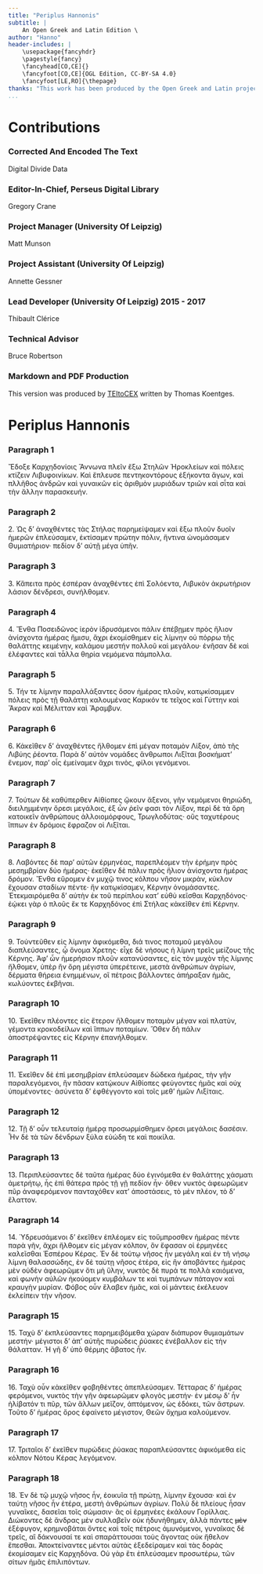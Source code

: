 ```yaml
---
title: "Periplus Hannonis"
subtitle: |
	An Open Greek and Latin Edition \ 
author: "Hanno"
header-includes: | 
	\usepackage{fancyhdr}
	\pagestyle{fancy}
	\fancyhead[CO,CE]{}
	\fancyfoot[CO,CE]{OGL Edition, CC-BY-SA 4.0}
	\fancyfoot[LE,RO]{\thepage}
thanks: "This work has been produced by the Open Greek and Latin project through the help of volunteers. See contributions for details."
...
```


# Contributions


### Corrected And Encoded The Text

Digital Divide Data  
  
### Editor-In-Chief, Perseus Digital Library

Gregory Crane  
  
### Project Manager (University Of Leipzig)

Matt Munson  
  
### Project Assistant (University Of Leipzig)

Annette Gessner  
  
### Lead Developer (University Of Leipzig) 2015 - 2017

Thibault Clérice  
  
### Technical Advisor

Bruce Robertson  
  
### Markdown and PDF Production

This version was produced by [TEItoCEX](https://github.com/ThomasK81/TEItoCEX) written by Thomas Koentges.

# Periplus Hannonis

### Paragraph 1

<p>Ἔδοξε Καρχηδονίοις Ἅννωνα πλεῖν ἔξω Στηλῶν Ἡροκλείων καὶ πόλεις κτίζειν
                        Λιβυφοινίκων. Καὶ ἔπλευσε πεντηκοντόρους ἑξήκοντα ἄγων, καὶ πλλῆθος ἀνδρῶν
                        καὶ γυναικῶν εἰς ἀριθμὸν μυριάδων τριῶν καὶ σἶτα καὶ τὴν ἄλλην
                        παρασκευήν.</p>


### Paragraph 2

<p>2. Ὡς δʼ ἀναχθέντες τὰς Στήλας παρημείψαμεν καὶ ἔξω πλοῦν δυοῖν ἡμερῶν
                        ἐπλεύσαμεν, ἐκτίσαμεν πρώτην πόλιν, ἥντινα ὠνομάσαμεν Θυμιατήριον· πεδίον δʼ
                        αὐτῇ μέγα ὑπῆν.   <pb n="3"/></p>


### Paragraph 3

<p>3. Κἄπειτα πρὸς ἑσπέραν ἀναχθέντες ἐπὶ Σολόεντα, Λιβυκὸν ἀκρωτήριον λάσιον
                        δένδρεσι, συνήλθομεν.</p>


### Paragraph 4

<p>4. Ἔνθα Ποσειδῶνος ἱερὸν ἱδρυσάμενοι πάλιν ἐπέβῃμεν πρὸς ἥλιον ἀνίσχοντα
                        ἡμέρας ἥμισυ, ἄχρι ἐκομίσθημεν εἰς λίμνην οὐ πόρρω τῆς θαλάττης κειμένην,
                        καλάμου μεστήν πολλοῦ καὶ μεγάλου· ἐνῆσαν δὲ καὶ ἐλέφαντες καὶ τἆλλα θηρία
                        νεμόμενα πάμπολλα.</p>


### Paragraph 5

<p>5. Τήν τε λίμνην παραλλάξαντες ὅσον ἡμέρας πλοῦν, κατῳκίσαμμεν πόλεις πρὸς
                        τῇ θαλάττῃ καλουμένας Καρικόν <pb n="5"/> τε τεῖχος καὶ Γύττην καὶ Ἄκραν καὶ
                        Μέλιτταν καὶ Ἄραμβυν.</p>


### Paragraph 6

<p>6. Κἀκεῖθεν δʼ ἀναχθέντες ἤλθομεν ἐπὶ μέγαν ποταμὸν Λίξον, ἀπὸ τῆς Λιβύης
                        ῥέοντα. Παρὰ δʼ αὐτὸν <pb n="6"/> νομάδες ἄνθρωποι Λιξῖται βοσκήματʼ ἔνεμον,
                        παρʼ οἷς ἐμείναμεν ἄχρι τινὸς, φίλοι γενόμενοι.</p>


### Paragraph 7

<p>7. Τούτων δὲ καθύπερθεν Αἰθίοπες ᾤκουν ἄξενοι, γῆν νεμόμενοι θηριώδη,
                        διειλημμένην ὄρεσι μεγάλοις, ἐξ ὧν ῥεῖν φασι τὸν Λίξον, περὶ δὲ τὰ ὄρη
                        κατοικεῖν ἀνθρώπους ἀλλοιομόρφους, Τρωγλοδύτας· οὓς ταχυτέρους ἵππων ἐν
                        δρόμοις ἔφραζον οἱ Λιξῖται.</p>


### Paragraph 8

<p>8. Λαβόντες δὲ παρʼ αὐτῶν ἑρμηνέας, παρεπλέομεν τὴν ἐρήμην πρὸς μεσημβρίαν
                        δύο ἡμέρας· ἐκεῖθεν δὲ <pb n="7"/> πάλιν πρὸς ἥλιον ἀνίσχοντα ἡμέρας δρόμον.
                        Ἔνθα εὕρομεν ἐν μυχῷ τινος κόλπου νῆσον μικρὰν, κύκλον ἔχουσαν σταδίων
                        πέντε· ἥν κατῳκίσαμεν, Κέρνην ὀνομάσαντες. Ἐτεκμαιρόμεθα δʼ αὐτὴν ἐκ τοῦ
                        περίπλου κατʼ εὐθὺ κεῖσθαι Καρχηδόνος· ἐῴκει γὰρ ὁ πλοῦς <pb n="8"/> ἔκ τε
                        Καρχηδόνος ἐπὶ Στήλας κἀκεῖθεν ἐπὶ Κέρνην.</p>


### Paragraph 9

<p>9. Τοὐντεῦθεν εἰς λίμνην ἀφικόμεθα, διά τινος ποταμοῦ μεγάλου διαπλεύσαντες,
                            <supplied reason="omitted">ᾧ ὄνομα</supplied> 
                        <!-- [] supplevit -->
                        Χρετης· <pb n="9"/> εἶχε δὲ νήσους ἡ λίμνη τρεῖς
                        μείζους τῆς Κέρνης. Ἀφʼ ὧν ἡμερήσιον πλοῦν κατανύσαντες, εἰς τὸν μυχὸν τῆς
                        λίμνης ἤλθομεν, ὑπὲρ ἣν ὄρη μέγιστα ὑπερέτεινε, μεστὰ ἀνθρώπων ἀγρίων,
                        δέρματα θήρεια ἐνημμένων, οἳ πέτροις βάλλοντες ἀπήραξαν ἡμᾶς, κωλύοντες
                        ἐκβῆναι.</p>


### Paragraph 10

<p>10. Ἐκεῖθεν πλέοντες εἰς ἕτερον ἤλθομεν ποταμὸν μέγαν καὶ πλατὺν, γέμοντα
                        κροκοδείλων καὶ ἵππων ποταμίων. Ὅθεν δὴ πάλιν ἀποστρέψαντες εἰς Κέρνην
                        ἐπανήλθομεν.</p>


### Paragraph 11

<p>11. Ἐκεῖθεν δὲ ἐπὶ μεσημβρίαν ἐπλεύσαμεν δώδεκα ἡμέρας, τὴν γῆν
                        παραλεγόμενοι, ἣν πᾶσαν κατῴκουν Αἰθίοπες φεύγοντες ἡμᾶς καὶ οὐχ
                        ὑπομένοντες· ἀσύνετα δʼ ἐφθέγγοντο καὶ τοῖς μεθʼ ἡμῶν Λιξίταις.</p>


### Paragraph 12

<p>12. Τῇ δʼ οὖν τελευταίᾳ ἡμέρᾳ προσωρμίσθημεν ὄρεσι μεγάλοις δασέσιν. Ἦν δὲ τὰ
                        τῶν δένδρων ξύλα εὐώδη τε καὶ ποικίλα.</p>


### Paragraph 13

<p>13. Περιπλεύσαντες δὲ ταῦτα ἡμέρας δύο ἐγινόμεθα <pb n="10"/> ἐν θαλάττης
                        χάσματι ἀμετρήτῳ, ἦς ἐπὶ θάτερα πρὸς τῇ γῇ πεδίον ἦν· ὅθεν νυκτὸς ἀφεωρῶμεν
                        πῦρ ἀναφερόμενον πανταχόθεν κατʼ ἀποστάσεις, τὸ μὲν πλέον, τὸ δʼ
                        ἔλαττον.</p>


### Paragraph 14

<p>14. Ὑδρευσάμενοι δ’ ἐκεῖθεν ἐπλέομεν εἰς τοὔμπροσθεν ἡμέρας πέντε παρὰ γῆν,
                        ἄχρι ἤλθομεν εἰς μέγαν κόλπον, ὃν ἔφασαν οἱ ἑρμηνέες καλεῖσθαι Ἑσπέρου
                        Κέρας. Ἐν δὲ τούτῳ νῆσος ἦν μεγάλη καὶ ἐν τῆ <pb n="11"/> νήσῳ λίμνη
                        θαλασσώδης, ἐν δὲ ταύτῃ νῆσος ἑτέρα, εἰς ἣν ἀποβάντες ἡμέρας μὲν οὐδὲν
                        ἀφεωρῶμεν ὅτι μὴ ὕλην, νυκτὸς δὲ πυρά τε πολλὰ καιόμενα, καὶ φωνὴν <pb
                            n="12"/> αὐλῶν ἠκούομεν κυμβάλων τε καὶ τυμπάνων πάταγον καὶ κραυγὴν
                        μυρίαν. Φόβος οὖν ἔλαβεν ἡμᾶς, καὶ οἱ μάντεις ἐκέλευον ἐκλείπειν τὴν
                        νῆσον.</p>


### Paragraph 15

<p>15. Ταχὺ δʼ ἐκπλεύσαντες παρημειβόμεθα χώραν διάπυρον θυμιαμάτων μεστ<supplied reason="omitted">ήν·
                            μέγιστ</supplied>οι 
                        <!-- supplevit [] -->
                        δʼ ἀπʼ αὐτῆς <pb n="13"/> πυρώδεις ῥύακες ἐνέβαλλον εἰς
                        τὴν θάλατταν. Ἡ γῆ δ’ ὑπὸ θέρμης ἄβατος ἦν.</p>


### Paragraph 16

<p>16. Ταχὺ οὖν κἀκεῖθεν φοβηθέντες ἀπεπλεύσαμεν. Τέτταρας δʼ ἡμέρας φερόμενοι,
                        νυκτὸς τὴν γῆν ἀφεωρῶμεν φλογὸς μεστήν· ἐν μέσῳ δʼ ἦν ἠλίβατόν τι πῦρ, τῶν
                        ἄλλων μεῖζον, ἁπτόμενον, ὡς ἐδόκει, τῶν ἄστρων. Τοῦτο δʼ ἡμέρας ὄρος
                        ἐφαίνετο μέγιστον, Θεῶν ὄχημα καλούμενον.</p>


### Paragraph 17

<p>17. Τριταῖοι δʼ ἐκεῖθεν πυρώδεις ῥύακας παραπλεύσαντες ἀφικόμεθα εἰς κόλπον
                        Νότου Κέρας λεγόμενον.</p>


### Paragraph 18

<p>18. Ἐν δὲ τῷ μυχῷ νῆσος ἦν, ἐοικυῖα τῇ πρώτῃ, λίμνην ἔχουσα· καὶ ἐν ταύτῃ
                        νῆσος ἦν ἑτέρα, μεστὴ ἀνθρώπων ἀγρίων. Πολὺ δὲ πλείους ἦσαν γυναῖκες,
                        δασεῖαι τοῖς σώμασιν· ἃς οἱ ἑρμηνέες ἐκάλουν Γορίλλας. Διώκοντες δὲ ἄνδρας
                        μὲν συλλαβεῖν οὐκ ἠδυνήθημεν, <pb n="14"/> ἀλλὰ πάντες <del>μὲν</del>
                        <!-- delevit = () -->
                        ἐξέφυγον,
                        κρημνοβάται ὄντες καὶ τοῖς πέτροις ἀμυνόμενοι, γυναῖκας δὲ τρεῖς, αἳ
                        δάκνουσαί τε καὶ σπαράττουσαι τοὺς ἄγοντας οὐκ ἤθελον ἕπεσθαι. Ἀποκτείναντες
                        μέντοι αὐτὰς ἐξεδείραμεν καὶ τὰς δορὰς ἐκομίσαμεν εἰς Καρχηδόνα. Οὐ γὰρ ἔτι
                        ἐπλεύσαμεν προσωτέρω, τῶν σίτων ἡμᾶς ἐπιλιπόντων.</p>

